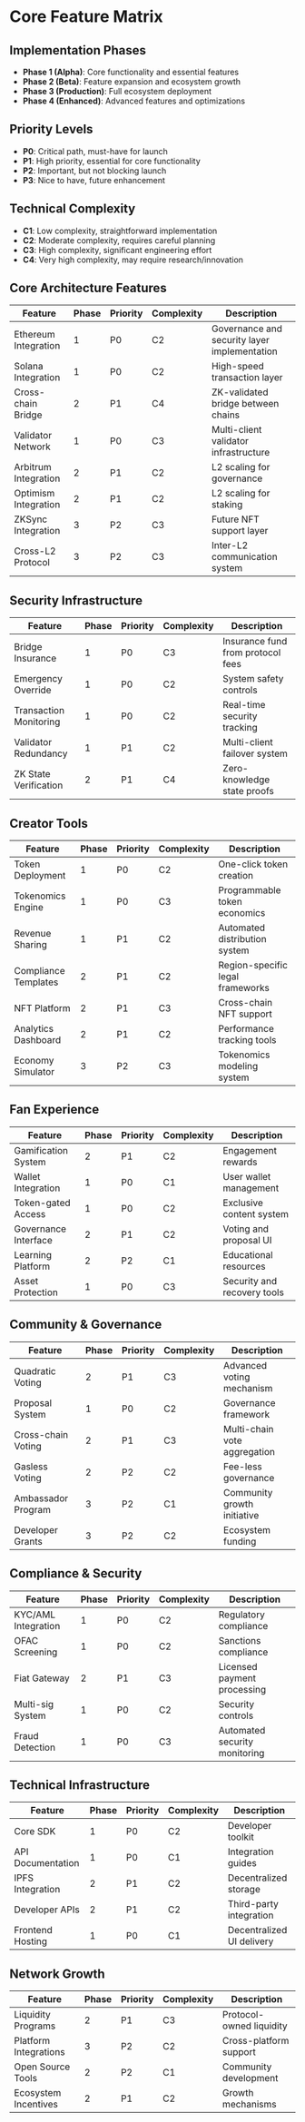 # Core Feature Matrix

## Implementation Phases
- **Phase 1 (Alpha)**: Core functionality and essential features
- **Phase 2 (Beta)**: Feature expansion and ecosystem growth
- **Phase 3 (Production)**: Full ecosystem deployment
- **Phase 4 (Enhanced)**: Advanced features and optimizations

## Priority Levels
- **P0**: Critical path, must-have for launch
- **P1**: High priority, essential for core functionality
- **P2**: Important, but not blocking launch
- **P3**: Nice to have, future enhancement

## Technical Complexity
- **C1**: Low complexity, straightforward implementation
- **C2**: Moderate complexity, requires careful planning
- **C3**: High complexity, significant engineering effort
- **C4**: Very high complexity, may require research/innovation

## Core Architecture Features

| Feature | Phase | Priority | Complexity | Description |
|---------|-------|----------|------------|-------------|
| Ethereum Integration | 1 | P0 | C2 | Governance and security layer implementation |
| Solana Integration | 1 | P0 | C2 | High-speed transaction layer |
| Cross-chain Bridge | 2 | P1 | C4 | ZK-validated bridge between chains |
| Validator Network | 1 | P0 | C3 | Multi-client validator infrastructure |
| Arbitrum Integration | 2 | P1 | C2 | L2 scaling for governance |
| Optimism Integration | 2 | P1 | C2 | L2 scaling for staking |
| ZKSync Integration | 3 | P2 | C3 | Future NFT support layer |
| Cross-L2 Protocol | 3 | P2 | C3 | Inter-L2 communication system |

## Security Infrastructure

| Feature | Phase | Priority | Complexity | Description |
|---------|-------|----------|------------|-------------|
| Bridge Insurance | 1 | P0 | C3 | Insurance fund from protocol fees |
| Emergency Override | 1 | P0 | C2 | System safety controls |
| Transaction Monitoring | 1 | P0 | C2 | Real-time security tracking |
| Validator Redundancy | 1 | P1 | C2 | Multi-client failover system |
| ZK State Verification | 2 | P1 | C4 | Zero-knowledge state proofs |

## Creator Tools

| Feature | Phase | Priority | Complexity | Description |
|---------|-------|----------|------------|-------------|
| Token Deployment | 1 | P0 | C2 | One-click token creation |
| Tokenomics Engine | 1 | P0 | C3 | Programmable token economics |
| Revenue Sharing | 1 | P1 | C2 | Automated distribution system |
| Compliance Templates | 2 | P1 | C2 | Region-specific legal frameworks |
| NFT Platform | 2 | P1 | C3 | Cross-chain NFT support |
| Analytics Dashboard | 2 | P1 | C2 | Performance tracking tools |
| Economy Simulator | 3 | P2 | C3 | Tokenomics modeling system |

## Fan Experience

| Feature | Phase | Priority | Complexity | Description |
|---------|-------|----------|------------|-------------|
| Gamification System | 2 | P1 | C2 | Engagement rewards |
| Wallet Integration | 1 | P0 | C1 | User wallet management |
| Token-gated Access | 1 | P0 | C2 | Exclusive content system |
| Governance Interface | 2 | P1 | C2 | Voting and proposal UI |
| Learning Platform | 2 | P2 | C1 | Educational resources |
| Asset Protection | 1 | P0 | C3 | Security and recovery tools |

## Community & Governance

| Feature | Phase | Priority | Complexity | Description |
|---------|-------|----------|------------|-------------|
| Quadratic Voting | 2 | P1 | C3 | Advanced voting mechanism |
| Proposal System | 1 | P0 | C2 | Governance framework |
| Cross-chain Voting | 2 | P1 | C3 | Multi-chain vote aggregation |
| Gasless Voting | 2 | P2 | C2 | Fee-less governance |
| Ambassador Program | 3 | P2 | C1 | Community growth initiative |
| Developer Grants | 3 | P2 | C2 | Ecosystem funding |

## Compliance & Security

| Feature | Phase | Priority | Complexity | Description |
|---------|-------|----------|------------|-------------|
| KYC/AML Integration | 1 | P0 | C2 | Regulatory compliance |
| OFAC Screening | 1 | P0 | C2 | Sanctions compliance |
| Fiat Gateway | 2 | P1 | C3 | Licensed payment processing |
| Multi-sig System | 1 | P0 | C2 | Security controls |
| Fraud Detection | 1 | P0 | C3 | Automated security monitoring |

## Technical Infrastructure

| Feature | Phase | Priority | Complexity | Description |
|---------|-------|----------|------------|-------------|
| Core SDK | 1 | P0 | C2 | Developer toolkit |
| API Documentation | 1 | P0 | C1 | Integration guides |
| IPFS Integration | 2 | P1 | C2 | Decentralized storage |
| Developer APIs | 2 | P1 | C2 | Third-party integration |
| Frontend Hosting | 1 | P0 | C1 | Decentralized UI delivery |

## Network Growth

| Feature | Phase | Priority | Complexity | Description |
|---------|-------|----------|------------|-------------|
| Liquidity Programs | 2 | P1 | C3 | Protocol-owned liquidity |
| Platform Integrations | 3 | P2 | C2 | Cross-platform support |
| Open Source Tools | 2 | P2 | C1 | Community development |
| Ecosystem Incentives | 2 | P1 | C2 | Growth mechanisms | 
